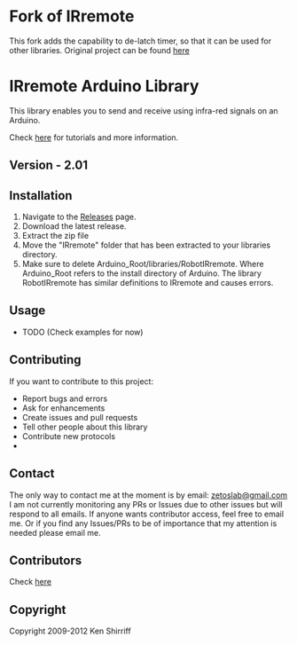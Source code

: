# Fork of IRremote
This fork adds the capability to de-latch timer, so that it can be used for other libraries.
Original project can be found [here](http://z3t0.github.io/Arduino-IRremote/)
# IRremote Arduino Library

This library enables you to send and receive using infra-red signals on an Arduino.

Check [here](http://z3t0.github.io/Arduino-IRremote/) for tutorials and more information.

## Version - 2.01

## Installation
1. Navigate to the [Releases](https://github.com/z3t0/Arduino-IRremote/releases) page.
2. Download the latest release.
3. Extract the zip file
4. Move the "IRremote" folder that has been extracted to your libraries directory.
5. Make sure to delete Arduino_Root/libraries/RobotIRremote. Where Arduino_Root refers to the install directory of Arduino. The library RobotIRremote has similar definitions to IRremote and causes errors.

## Usage
- TODO (Check examples for now)

## Contributing
If you want to contribute to this project:
- Report bugs and errors
- Ask for enhancements
- Create issues and pull requests
- Tell other people about this library
- Contribute new protocols
-

## Contact
The only way to contact me at the moment is by email: zetoslab@gmail.com
I am not currently monitoring any PRs or Issues due to other issues but will respond to all emails. If anyone wants contributor access, feel free to email me. Or if you find any Issues/PRs to be of importance that my attention is needed please email me.

## Contributors
Check [here](Contributors.md)

## Copyright
Copyright 2009-2012 Ken Shirriff

